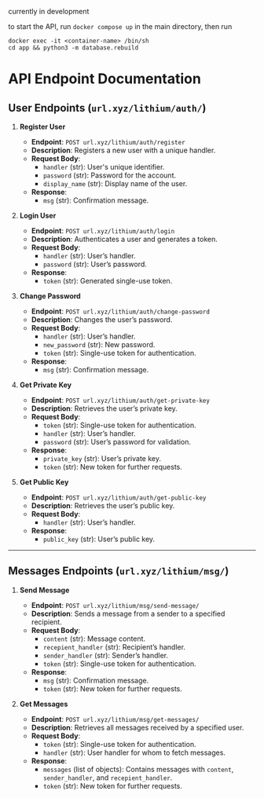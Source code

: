 currently in development

to start the API, run ``docker compose up`` in the main directory, then run
```
docker exec -it <container-name> /bin/sh
cd app && python3 -m database.rebuild
````

# API Endpoint Documentation

## User Endpoints (`url.xyz/lithium/auth/`)

1. **Register User**
   - **Endpoint**: `POST url.xyz/lithium/auth/register`
   - **Description**: Registers a new user with a unique handler.
   - **Request Body**:
     - `handler` (str): User's unique identifier.
     - `password` (str): Password for the account.
     - `display_name` (str): Display name of the user.
   - **Response**:
     - `msg` (str): Confirmation message.

2. **Login User**
   - **Endpoint**: `POST url.xyz/lithium/auth/login`
   - **Description**: Authenticates a user and generates a token.
   - **Request Body**:
     - `handler` (str): User’s handler.
     - `password` (str): User’s password.
   - **Response**:
     - `token` (str): Generated single-use token.

3. **Change Password**
   - **Endpoint**: `POST url.xyz/lithium/auth/change-password`
   - **Description**: Changes the user’s password.
   - **Request Body**:
     - `handler` (str): User’s handler.
     - `new_password` (str): New password.
     - `token` (str): Single-use token for authentication.
   - **Response**:
     - `msg` (str): Confirmation message.

4. **Get Private Key**
   - **Endpoint**: `POST url.xyz/lithium/auth/get-private-key`
   - **Description**: Retrieves the user’s private key.
   - **Request Body**:
     - `token` (str): Single-use token for authentication.
     - `handler` (str): User’s handler.
     - `password` (str): User’s password for validation.
   - **Response**:
     - `private_key` (str): User’s private key.
     - `token` (str): New token for further requests.

5. **Get Public Key**
   - **Endpoint**: `POST url.xyz/lithium/auth/get-public-key`
   - **Description**: Retrieves the user’s public key.
   - **Request Body**:
     - `handler` (str): User’s handler.
   - **Response**:
     - `public_key` (str): User’s public key.

---

## Messages Endpoints (`url.xyz/lithium/msg/`)

1. **Send Message**
   - **Endpoint**: `POST url.xyz/lithium/msg/send-message/`
   - **Description**: Sends a message from a sender to a specified recipient.
   - **Request Body**:
     - `content` (str): Message content.
     - `recepient_handler` (str): Recipient’s handler.
     - `sender_handler` (str): Sender’s handler.
     - `token` (str): Single-use token for authentication.
   - **Response**:
     - `msg` (str): Confirmation message.
     - `token` (str): New token for further requests.

2. **Get Messages**
   - **Endpoint**: `POST url.xyz/lithium/msg/get-messages/`
   - **Description**: Retrieves all messages received by a specified user.
   - **Request Body**:
     - `token` (str): Single-use token for authentication.
     - `handler` (str): User handler for whom to fetch messages.
   - **Response**:
     - `messages` (list of objects): Contains messages with `content`, `sender_handler`, and `recepient_handler`.
     - `token` (str): New token for further requests.

